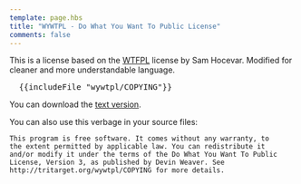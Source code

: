 ```yaml
---
template: page.hbs
title: "WYWTPL - Do What You Want To Public License"
comments: false
---
```

This is a license based on the [WTFPL][] license by Sam Hocevar. Modified for
cleaner and more understandable language.

<pre>
  {{includeFile "wywtpl/COPYING"}}
</pre>

You can download the [text version](COPYING).

You can also use this verbage in your source files:

    This program is free software. It comes without any warranty, to
    the extent permitted by applicable law. You can redistribute it
    and/or modify it under the terms of the Do What You Want To Public
    License, Version 3, as published by Devin Weaver. See
    http://tritarget.org/wywtpl/COPYING for more details.


[WTFPL]: http://sam.zoy.org/wtfpl/
